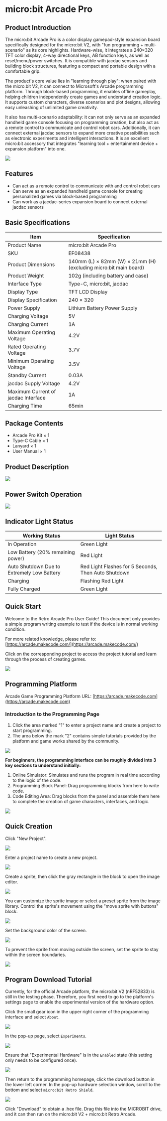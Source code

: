 ﻿# micro:bit Arcade Pro

## Product Introduction

The micro:bit Arcade Pro is a color display gamepad-style expansion board specifically designed for the micro:bit V2, with "fun programming + multi-scenario" as its core highlights. Hardware-wise, it integrates a 240×320 TFT color display, 4-way directional keys, AB function keys, as well as reset/menu/power switches. It is compatible with jacdac sensors and building block structures, featuring a compact and portable design with a comfortable grip.

The product's core value lies in "learning through play": when paired with the micro:bit V2, it can connect to Microsoft's Arcade programming platform. Through block-based programming, it enables offline gameplay, helping children independently create games and understand creation logic. It supports custom characters, diverse scenarios and plot designs, allowing easy unleashing of unlimited game creativity.

It also has multi-scenario adaptability: it can not only serve as an expanded handheld game console focusing on programming creation, but also act as a remote control to communicate and control robot cars. Additionally, it can connect external jacdac sensors to expand more creative possibilities such as electronic experiments and intelligent interactions. It is an excellent micro:bit accessory that integrates "learning tool + entertainment device + expansion platform" into one.

![](https://wiki-media-ef.oss-cn-hongkong.aliyuncs.com/docs/microbit/retro-arcade/microbit-arcade-pro-kit/microbit-arcade-pro-kit.png)

## Features
- Can act as a remote control to communicate with and control robot cars
- Can serve as an expanded handheld game console for creating personalized games via block-based programming
- Can work as a jacdac-series expansion board to connect external jacdac sensors

## Basic Specifications

| Item | Specification |
|---|---|
| Product Name | micro:bit Arcade Pro |
| SKU | EF08438 |
| Product Dimensions | 140mm (L) × 82mm (W) × 21mm (H) (excluding micro:bit main board) |
| Product Weight | 102g (including battery and case) |
| Interface Type | Type-C, micro:bit, jacdac |
| Display Type | TFT LCD Display |
| Display Specification | 240 × 320 |
| Power Supply | Lithium Battery Power Supply |
| Charging Voltage | 5V |
| Charging Current | 1A |
| Maximum Operating Voltage | 4.2V |
| Rated Operating Voltage | 3.7V |
| Minimum Operating Voltage | 3.5V |
| Standby Current | 0.03A |
| jacdac Supply Voltage | 4.2V |
| Maximum Current of jacdac Interface | 1A |
| Charging Time | 65min |

## Package Contents
- Arcade Pro Kit × 1
- Type-C Cable × 1
- Lanyard × 1
- User Manual × 1

## Product Description

![](https://wiki-media-ef.oss-cn-hongkong.aliyuncs.com/docs/microbit/retro-arcade/microbit-arcade-pro-kit/microbit-arcade-pro-kit-01.png)

## Power Switch Operation

![](https://wiki-media-ef.oss-cn-hongkong.aliyuncs.com/docs/microbit/retro-arcade/microbit-arcade-pro-kit/microbit-arcade-pro-kit-02.png)

## Indicator Light Status

| Working Status | Light Status |
|---|---|
| In Operation | Green Light |
| Low Battery (20% remaining power) | Red Light |
| Auto Shutdown Due to Extremely Low Battery | Red Light Flashes for 5 Seconds, Then Auto Shutdown |
| Charging | Flashing Red Light |
| Fully Charged | Green Light |

## Quick Start
Welcome to the Retro Arcade Pro User Guide! This document only provides a simple program writing example to test if the device is in normal working condition.

For more related knowledge, please refer to: [https://arcade.makecode.com/](https://arcade.makecode.com/)

Click on the corresponding project to access the project tutorial and learn through the process of creating games.

![](https://wiki-media-ef.oss-cn-hongkong.aliyuncs.com/docs/microbit/expansion-board/microbit-retro-arcade-se/images/microbit-retro-arcade-28.png)

## Programming Platform
Arcade Game Programming Platform URL: [https://arcade.makecode.com](https://arcade.makecode.com)

### Introduction to the Programming Page
1. Click the area marked "1" to enter a project name and create a project to start programming.
2. The area below the mark "2" contains simple tutorials provided by the platform and game works shared by the community.

![](https://wiki-media-ef.oss-cn-hongkong.aliyuncs.com/docs/microbit/expansion-board/microbit-retro-arcade-se/images/microbit-retro-arcade-08.png)

**For beginners, the programming interface can be roughly divided into 3 key sections to understand initially:**
1. Online Simulator: Simulates and runs the program in real time according to the logic of the code.
2. Programming Block Panel: Drag programming blocks from here to write code.
3. Code Editing Area: Drag blocks from the panel and assemble them here to complete the creation of game characters, interfaces, and logic.

![](https://wiki-media-ef.oss-cn-hongkong.aliyuncs.com/docs/microbit/expansion-board/microbit-retro-arcade-se/images/microbit-retro-arcade-09.png)

## Quick Creation
Click "New Project".

![](https://wiki-media-ef.oss-cn-hongkong.aliyuncs.com/docs/microbit/expansion-board/microbit-retro-arcade-se/images/microbit-retro-arcade-10.png)

Enter a project name to create a new project.

![](https://wiki-media-ef.oss-cn-hongkong.aliyuncs.com/docs/microbit/expansion-board/microbit-retro-arcade-se/images/microbit-retro-arcade-11.png)

Create a sprite, then click the gray rectangle in the block to open the image editor.

![](https://wiki-media-ef.oss-cn-hongkong.aliyuncs.com/docs/microbit/expansion-board/microbit-retro-arcade-se/images/microbit-retro-arcade-12.png)

You can customize the sprite image or select a preset sprite from the image library. Control the sprite's movement using the "move sprite with buttons" block.

![](https://wiki-media-ef.oss-cn-hongkong.aliyuncs.com/docs/microbit/expansion-board/microbit-retro-arcade-se/images/microbit-retro-arcade-13.png)

Set the background color of the screen.

![](https://wiki-media-ef.oss-cn-hongkong.aliyuncs.com/docs/microbit/expansion-board/microbit-retro-arcade-se/images/microbit-retro-arcade-14.png)

To prevent the sprite from moving outside the screen, set the sprite to stay within the screen boundaries.

![](https://wiki-media-ef.oss-cn-hongkong.aliyuncs.com/docs/microbit/expansion-board/microbit-retro-arcade-se/images/microbit-retro-arcade-15.png)

## Program Download Tutorial
Currently, for the official Arcade platform, the micro:bit V2 (nRF52833) is still in the testing phase. Therefore, you first need to go to the platform's settings page to enable the experimental version of the hardware option.

Click the small gear icon in the upper right corner of the programming interface and select `About`.

![](https://wiki-media-ef.oss-cn-hongkong.aliyuncs.com/docs/microbit/expansion-board/microbit-retro-arcade-se/images/microbit-retro-arcade-16.png)

In the pop-up page, select `Experiments`.

![](https://wiki-media-ef.oss-cn-hongkong.aliyuncs.com/docs/microbit/expansion-board/microbit-retro-arcade-se/images/microbit-retro-arcade-17.png)

Ensure that "Experimental Hardware" is in the `Enabled` state (this setting only needs to be configured once).

![](https://wiki-media-ef.oss-cn-hongkong.aliyuncs.com/docs/microbit/expansion-board/microbit-retro-arcade-se/images/microbit-retro-arcade-18.png)

Then return to the programming homepage, click the download button in the lower left corner. In the pop-up hardware selection window, scroll to the bottom and select `micro:bit Retro Shield`.

![](https://wiki-media-ef.oss-cn-hongkong.aliyuncs.com/docs/microbit/expansion-board/microbit-retro-arcade-se/images/microbit-retro-arcade-19.png)

Click "Download" to obtain a .hex file. Drag this file into the MICROBIT drive, and it can then run on the micro:bit V2 + micro:bit Retro Arcade.
